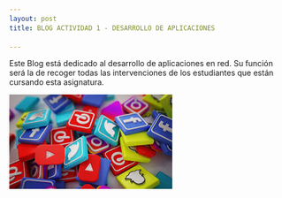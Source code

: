 ```yaml
---
layout: post
title: BLOG ACTIVIDAD 1 - DESARROLLO DE APLICACIONES

---
```


Este Blog está dedicado al desarrollo de aplicaciones en red. Su función será la de recoger todas las intervenciones de los estudiantes que están cursando esta asignatura.

![desarrollo](/images/desarrollo.png)
 


